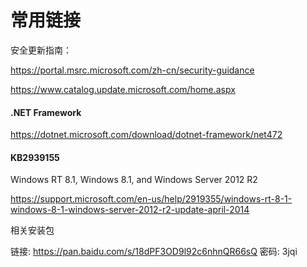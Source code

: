 # 常用链接

安全更新指南：

https://portal.msrc.microsoft.com/zh-cn/security-guidance

https://www.catalog.update.microsoft.com/home.aspx

#### .NET Framework

https://dotnet.microsoft.com/download/dotnet-framework/net472

#### KB2939155

Windows RT 8.1, Windows 8.1, and Windows Server 2012 R2

https://support.microsoft.com/en-us/help/2919355/windows-rt-8-1-windows-8-1-windows-server-2012-r2-update-april-2014

相关安装包

链接: https://pan.baidu.com/s/18dPF3OD9l92c6nhnQR66sQ  密码: 3jqi




